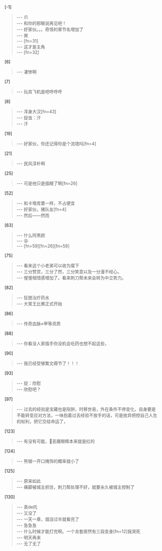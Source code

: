 
[-1] 
>--- 爪<br>
>--- 和你的邪眼说再见吧！<br>
>--- 好家伙。。。奇怪的章节名增加了<br>
>--- 爽<br>
>--- [fn=31]<br>
>--- 这才是主角<br>
>--- [fn=32]<br>

[6] 
>--- 凄惨啊<br>

[7] 
>--- 玩具飞机是吧呼呼呼<br>

[8] 
>--- 浑身大汉[fn=43]<br>
>--- 捉虫：汗<br>
>--- 汗<br>

[19] 
>--- 好家伙，你还记得你是个流氓吗[fn=4]<br>

[21] 
>--- 民风淳朴啊<br>

[25] 
>--- 可是他只是插眼了啊[fn=26]<br>

[52] 
>--- 和卡塔库栗一样，不占便宜<br>
>--- 好家伙，猪队友[fn=4]<br>
>--- 然后——然而<br>

[63] 
>--- 什么阿黑颜<br>
>--- 😝<br>
>--- [fn=59][fn=26][fn=59]<br>

[75] 
>--- 看来这个小老弟可以收为麾下<br>
>--- 三分赞赏，三分了然，三分笑意以及一分漫不经心。<br>
>--- 惺惺相惜感增加了。看来刺刀帮未来会转为中立势力。<br>

[82] 
>--- 狂摁治疗药水<br>
>--- 大胃王比赛正式开始<br>

[86] 
>--- 传奇血脉≈甲等资质<br>

[88] 
>--- 你看没人家插手你没机会吃药也想不起这些，<br>

[90] 
>--- 我已经受够繁文缛节了！！！<br>

[93] 
>--- 捉：欣慰<br>
>--- 欣慰吧？<br>

[97] 
>--- 过去的经验是宝藏也是陷阱，时移世易，外在条件不停变化，自身要是不能转变应对方法，一味抱着过去经验不放手的话，可是放弃把控自己人生的权利，把它交给命运了，<br>

[123] 
>--- 有没有可能，👿恶魔眼睛本来就是红的<br>

[124] 
>--- 熊锯一开口掩饰的概率就小了<br>

[125] 
>--- 原来如此<br>
>--- 痛脚被城主抓住，刺刀帮处理不好，就要永久被城主控制了<br>

[130] 
>--- 真de托<br>
>--- 又没了<br>
>--- 一天一章，烟没过半就看完了<br>
>--- 急急急<br>
>--- 什么时候才能打完啊。一个龙套居然有三段变身[fn=12]我哭死<br>
>--- 明天再来<br>
>--- 无了无了<br>
